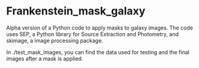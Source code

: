 # Frankenstein_mask_galaxy
Alpha version of a Python code to apply masks to galaxy images.
The code uses SEP, a Python library for Source Extraction and Photometry, and skimage, a image processing package.

In ./test_mask_images, you can find the data used for testing and the final images after a mask is applied.
